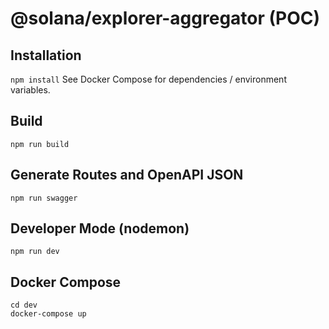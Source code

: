 # @solana/explorer-aggregator (POC)

## Installation

`
npm install
`
See Docker Compose for dependencies / environment variables. 

## Build
`
npm run build
`

## Generate Routes and OpenAPI JSON
`
npm run swagger
`

## Developer Mode (nodemon)
`
npm run dev
`

## Docker Compose
```
cd dev
docker-compose up
```

